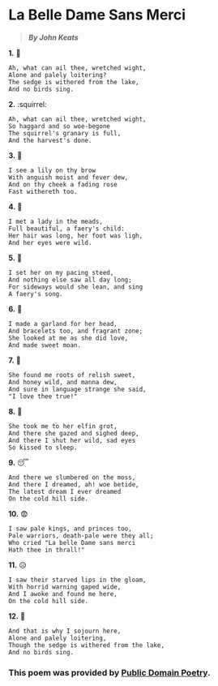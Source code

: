 # La Belle Dame Sans Merci
> **_By John Keats_**

**1.**   :ghost:

    Ah, what can ail thee, wretched wight,
    Alone and palely loitering?
    The sedge is withered from the lake,
    And no birds sing. 

**2.**   :squirrel:

    Ah, what can ail thee, wretched wight,
    So haggard and so woe-begone
    The squirrel's granary is full, 
    And the harvest's done.

**3.**   :white_flower:

    I see a lily on thy brow
    With anguish moist and fever dew,
    And on thy cheek a fading rose
    Fast withereth too.

**4.**   :angel:

    I met a lady in the meads,
    Full beautiful, a faery's child:
    Her hair was long, her foot was ligh,
    And her eyes were wild.

**5.**   :horse:

    I set her on my pacing steed,
    And nothing else saw all day long;
    For sideways would she lean, and sing
    A faery's song.

**6.**   :couple:

    I made a garland for her head,
    And bracelets too, and fragrant zone;
    She looked at me as she did love,
    And made sweet moan.

**7.**   :couple_with_heart:

    She found me roots of relish sweet,
    And honey wild, and manna dew,
    And sure in language strange she said,
    "I love thee true!"

**8.**   :no_good:

    She took me to her elfin grot,
    And there she gazed and sighed deep,
    And there I shut her wild, sad eyes
    So kissed to sleep.

**9.**   :sleeping:

    And there we slumbered on the moss,
    And there I dreamed, ah! woe betide,
    The latest dream I ever dreamed
    On the cold hill side.

**10.**  :fearful:

    I saw pale kings, and princes too,
    Pale warriors, death-pale were they all;
    Who cried "La belle Dame sans merci
    Hath thee in thrall!"

**11.**  :disappointed_relieved:

    I saw their starved lips in the gloam,
    With horrid warning gaped wide,
    And I awoke and found me here,
    On the cold hill side.

**12.**  :ghost:

    And that is why I sojourn here,
    Alone and palely loitering,
    Though the sedge is withered from the lake,
    And no birds sing.
  
### This poem was provided by [Public Domain Poetry](http://www.public-domain-poetry.com/john-keats/la-belle-dame-sans-merci-6282).
